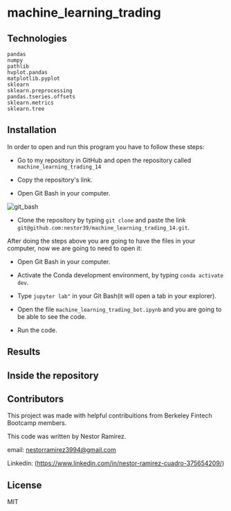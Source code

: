 # machine_learning_trading

## Technologies
```
pandas
numpy
pathlib
hvplot.pandas
matplotlib.pyplot
sklearn 
sklearn.preprocessing
pandas.tseries.offsets
sklearn.metrics
sklearn.tree
```

## Installation

In order to open and run this program you have to follow these steps:

* Go to my repository in GitHub and open the repository called ```machine_learning_trading_14```

* Copy the repository's link.





* Open Git Bash in your computer.

![git_bash](https://user-images.githubusercontent.com/80844686/115638940-40d82c80-a2c8-11eb-816a-e991b245cd88.jpg)

* Clone the repository by typing ```git clone``` and paste the link ```git@github.com:nestor39/machine_learning_trading_14.git```.




After doing the steps above you are going to have the files in your computer, now we are going to need to open it:

 * Open Git Bash in your computer.
  
  * Activate  the Conda development environment, by typing ```conda activate dev```.

  
 * Type  ```jupyter lab"``` in your Git Bash(it will open a tab in your explorer).
  
 * Open the file ```machine_learning_trading_bot.ipynb``` and you are going to be able to see the code.
  
  * Run the code.
  

## Results




## Inside the repository




## Contributors

This project was made with helpful contribuitions from Berkeley Fintech Bootcamp members. 

This code was written by Nestor Ramirez.

email: nestorramirez3994@gmail.com

Linkedin: (https://www.linkedin.com/in/nestor-ramirez-cuadro-375654209/)


## License
MIT
